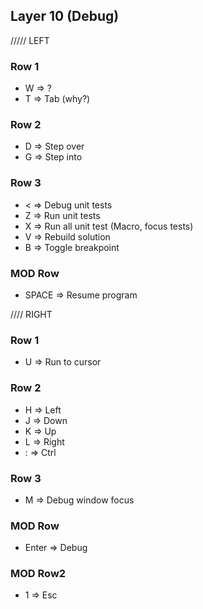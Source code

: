## Layer 10 (Debug)
///// LEFT
### Row 1
* W => ?
* T => Tab (why?)

### Row 2
* D => Step over
* G => Step into

### Row 3
* < => Debug unit tests
* Z => Run unit tests
* X => Run all unit test (Macro, focus tests)
* V => Rebuild solution
* B => Toggle breakpoint

### MOD Row
* SPACE => Resume program

//// RIGHT

### Row 1
* U => Run to cursor

### Row 2
* H => Left
* J => Down
* K => Up
* L => Right
* : => Ctrl

### Row 3
* M => Debug window focus

### MOD Row
* Enter => Debug

### MOD Row2
* 1 => Esc